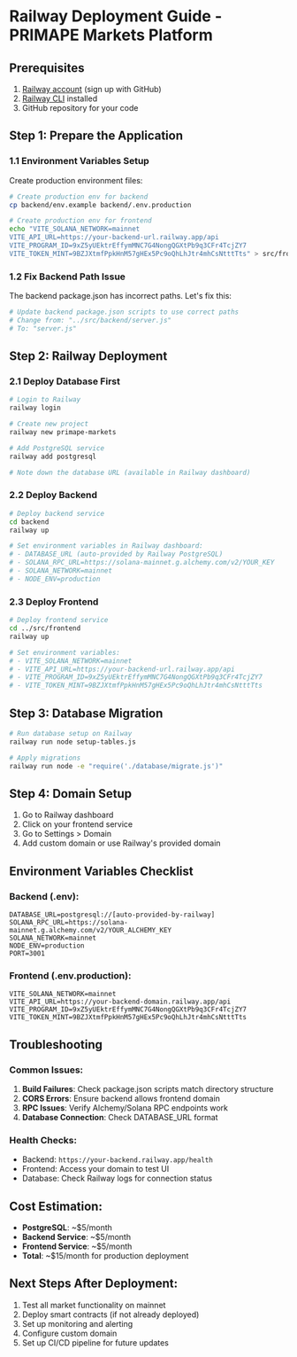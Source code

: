 # Railway Deployment Guide - PRIMAPE Markets Platform

## Prerequisites
1. [Railway account](https://railway.app) (sign up with GitHub)
2. [Railway CLI](https://docs.railway.app/develop/cli) installed
3. GitHub repository for your code

## Step 1: Prepare the Application

### 1.1 Environment Variables Setup
Create production environment files:

```bash
# Create production env for backend
cp backend/env.example backend/.env.production

# Create production env for frontend  
echo "VITE_SOLANA_NETWORK=mainnet
VITE_API_URL=https://your-backend-url.railway.app/api
VITE_PROGRAM_ID=9xZ5yUEktrEffymMNC7G4NongQGXtPb9q3CFr4TcjZY7
VITE_TOKEN_MINT=9BZJXtmfPpkHnM57gHEx5Pc9oQhLhJtr4mhCsNtttTts" > src/frontend/.env.production
```

### 1.2 Fix Backend Path Issue
The backend package.json has incorrect paths. Let's fix this:

```bash
# Update backend package.json scripts to use correct paths
# Change from: "../src/backend/server.js" 
# To: "server.js"
```

## Step 2: Railway Deployment

### 2.1 Deploy Database First
```bash
# Login to Railway
railway login

# Create new project
railway new primape-markets

# Add PostgreSQL service
railway add postgresql

# Note down the database URL (available in Railway dashboard)
```

### 2.2 Deploy Backend
```bash
# Deploy backend service
cd backend
railway up

# Set environment variables in Railway dashboard:
# - DATABASE_URL (auto-provided by Railway PostgreSQL)
# - SOLANA_RPC_URL=https://solana-mainnet.g.alchemy.com/v2/YOUR_KEY
# - SOLANA_NETWORK=mainnet
# - NODE_ENV=production
```

### 2.3 Deploy Frontend
```bash
# Deploy frontend service  
cd ../src/frontend
railway up

# Set environment variables:
# - VITE_SOLANA_NETWORK=mainnet
# - VITE_API_URL=https://your-backend-url.railway.app/api
# - VITE_PROGRAM_ID=9xZ5yUEktrEffymMNC7G4NongQGXtPb9q3CFr4TcjZY7
# - VITE_TOKEN_MINT=9BZJXtmfPpkHnM57gHEx5Pc9oQhLhJtr4mhCsNtttTts
```

## Step 3: Database Migration
```bash
# Run database setup on Railway
railway run node setup-tables.js

# Apply migrations
railway run node -e "require('./database/migrate.js')"
```

## Step 4: Domain Setup
1. Go to Railway dashboard
2. Click on your frontend service
3. Go to Settings > Domain
4. Add custom domain or use Railway's provided domain

## Environment Variables Checklist

### Backend (.env):
```
DATABASE_URL=postgresql://[auto-provided-by-railway]
SOLANA_RPC_URL=https://solana-mainnet.g.alchemy.com/v2/YOUR_ALCHEMY_KEY
SOLANA_NETWORK=mainnet
NODE_ENV=production
PORT=3001
```

### Frontend (.env.production):
```
VITE_SOLANA_NETWORK=mainnet
VITE_API_URL=https://your-backend-domain.railway.app/api
VITE_PROGRAM_ID=9xZ5yUEktrEffymMNC7G4NongQGXtPb9q3CFr4TcjZY7
VITE_TOKEN_MINT=9BZJXtmfPpkHnM57gHEx5Pc9oQhLhJtr4mhCsNtttTts
```

## Troubleshooting

### Common Issues:
1. **Build Failures**: Check package.json scripts match directory structure
2. **CORS Errors**: Ensure backend allows frontend domain
3. **RPC Issues**: Verify Alchemy/Solana RPC endpoints work
4. **Database Connection**: Check DATABASE_URL format

### Health Checks:
- Backend: `https://your-backend.railway.app/health`
- Frontend: Access your domain to test UI
- Database: Check Railway logs for connection status

## Cost Estimation:
- **PostgreSQL**: ~$5/month
- **Backend Service**: ~$5/month  
- **Frontend Service**: ~$5/month
- **Total**: ~$15/month for production deployment

## Next Steps After Deployment:
1. Test all market functionality on mainnet
2. Deploy smart contracts (if not already deployed)
3. Set up monitoring and alerting
4. Configure custom domain
5. Set up CI/CD pipeline for future updates 